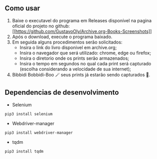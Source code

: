 

## Como usar

1. Baixe o executavel do programa em Releases disponível na pagina oficial do projeto no github: [[https://github.com/GustavoOly/Archive.org-Books-Screenshots]]
2. Após o download, execute o programa baixado. 
3. Em seguida alguns procedimentos serão solicitados:
   - Insira o link do livro disponivel em archive.org;
   - Insira o navegador que será utilizado: chrome, edge ou firefox;
   - Insira o diretorio onde os prints serão armazenados;
   - Insira o tempo em segundos no qual cada print será capturado (escolha considerando a velocidade de sua internet);
4. Bibbidi Bobbidi-Boo :magic_wand: seus prints já estarão sendo capturados :slightly_smiling_face:.

## Dependencias de desenvolvimento

- Selenium

```shell
pip3 install selenium
```

- Webdriver-manager

```shell
pip3 install webdriver-manager
```

- tqdm

```shell
pip3 install tqdm
```
